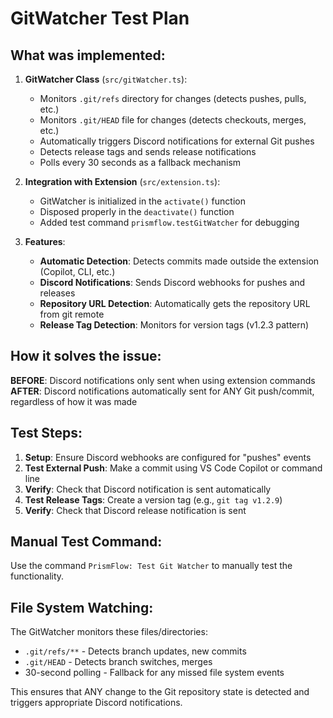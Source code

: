 # GitWatcher Test Plan

## What was implemented:

1. **GitWatcher Class** (`src/gitWatcher.ts`):

   - Monitors `.git/refs` directory for changes (detects pushes, pulls, etc.)
   - Monitors `.git/HEAD` file for changes (detects checkouts, merges, etc.)
   - Automatically triggers Discord notifications for external Git pushes
   - Detects release tags and sends release notifications
   - Polls every 30 seconds as a fallback mechanism

2. **Integration with Extension** (`src/extension.ts`):

   - GitWatcher is initialized in the `activate()` function
   - Disposed properly in the `deactivate()` function
   - Added test command `prismflow.testGitWatcher` for debugging

3. **Features**:
   - **Automatic Detection**: Detects commits made outside the extension (Copilot, CLI, etc.)
   - **Discord Notifications**: Sends Discord webhooks for pushes and releases
   - **Repository URL Detection**: Automatically gets the repository URL from git remote
   - **Release Tag Detection**: Monitors for version tags (v1.2.3 pattern)

## How it solves the issue:

**BEFORE**: Discord notifications only sent when using extension commands
**AFTER**: Discord notifications automatically sent for ANY Git push/commit, regardless of how it was made

## Test Steps:

1. **Setup**: Ensure Discord webhooks are configured for "pushes" events
2. **Test External Push**: Make a commit using VS Code Copilot or command line
3. **Verify**: Check that Discord notification is sent automatically
4. **Test Release Tags**: Create a version tag (e.g., `git tag v1.2.9`)
5. **Verify**: Check that Discord release notification is sent

## Manual Test Command:

Use the command `PrismFlow: Test Git Watcher` to manually test the functionality.

## File System Watching:

The GitWatcher monitors these files/directories:

- `.git/refs/**` - Detects branch updates, new commits
- `.git/HEAD` - Detects branch switches, merges
- 30-second polling - Fallback for any missed file system events

This ensures that ANY change to the Git repository state is detected and triggers appropriate Discord notifications.
